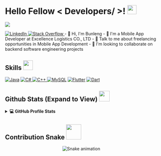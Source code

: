 <h1> Hello Fellow < Developers/ >! <img src = "https://raw.githubusercontent.com/MartinHeinz/MartinHeinz/master/wave.gif" width = 30px> </h1>
<p align='center'>
</p>
<p>
  <a href="https://github.com/DrRaspec"><img src="https://readme-typing-svg.herokuapp.com?&font=IBM+Plex+Sans&color=abcdef&size=20&lines=Welcome+to+my+GitHub+Profile!;I'm+a+Mobile+App+Developer;I'm+a+Network+Security" /></a>
</p>
   <a href="https://www.linkedin.com/in/yong-bunleng-621a8b368/" target="_blank">
    <img alt="LinkedIn" src="https://img.shields.io/badge/LinkedIn-0077B5?style=for-the-badge&logo=linkedin&logoColor=white">
  </a>   
   <a href="https://stackoverflow.com/users/30644571/yong-bunleng" target="_blank">
    <img alt="Stack Overflow" src="https://img.shields.io/badge/Stack_Overflow-FE7A16?style=for-the-badge&logo=stack-overflow&logoColor=white">
  </a>
- 👋 Hi, I'm Bunleng
- 💼 I'm a Mobile App Developer at Excellence Logistics CO., LTD
- 💬 Talk to me about freelancing opportunities in Mobile App Development
- 👯 I'm looking to collaborate on backend software engineering projects

<h2> Skills <img src = "https://media2.giphy.com/media/QssGEmpkyEOhBCb7e1/giphy.gif?cid=ecf05e47a0n3gi1bfqntqmob8g9aid1oyj2wr3ds3mg700bl&rid=giphy.gif" width = 32px> </h2>
<a href="https://www.java.com" target="_blank"><img alt="Java" src="https://img.shields.io/badge/Java-ED8B00?style=for-the-badge&logo=java&logoColor=white"></a>
<a href="https://learn.microsoft.com/en-us/dotnet/csharp/" target="_blank">
	<img alt="C#" src="https://img.shields.io/badge/C%23-512BD4?style=for-the-badge&logo=c-sharp&logoColor=white">
</a>
<a href="https://cplusplus.com/" target="_blank">
	<img alt="C++" src="https://img.shields.io/badge/C++-00599C?style=for-the-badge&logo=c%2B%2B&logoColor=white">
</a>
<a href="https://www.mysql.com/"><img alt="MySQL" src="https://img.shields.io/badge/Microsoft%20SQL%20Server-CC2927?style=for-the-badge&logo=microsoft%20sql%20server&logoColor=white"></a>
<a href="https://flutter.dev/"><img alt="Flutter" src="https://img.shields.io/badge/Flutter-02569B?style=for-the-badge&logo=flutter&logoColor=white"></a>
<a href="https://dart.dev/"><img alt="Dart" src="https://img.shields.io/badge/Dart-0175C2?style=for-the-badge&logo=dart&logoColor=white"></a>

<h2> Github Stats (Expand to View) <img src = "https://i.pinimg.com/originals/65/c4/f4/65c4f452571be1261e9c623f7da488ac.gif" width = 35px> </h2>

<details> 
  <summary><b>💻 GitHub Profile Stats</b></summary>
  <br/>
  <p align="center">
    <a href="https://github.com/anuraghazra/github-readme-stats"><img alt="DrRaspec's Github Stats" src="https://github-readme-stats.vercel.app/api?username=DrRaspec&show_icons=true&count_private=true&theme=algolia" height="192px"/></a>
<br/>
  &nbsp;
	  <img src="https://github-readme-stats.vercel.app/api/top-langs?username=DrRaspec&show_icons=true&locale=en&layout=compact&theme=algolia" alt="DrRaspec" height="192px"/>
  <br/>
  </p>
</details>

<h2> Contribution Snake <img src = "https://media.giphy.com/media/mGcNjsfWAjY5AEZNw6/giphy.gif" width = 50> </h2>

<p align="center">
  <img src="https://raw.githubusercontent.com/DrRaspec/DrRaspec/output/github-contribution-grid-snake.svg" alt="Snake animation" />
</p>

<br/>
